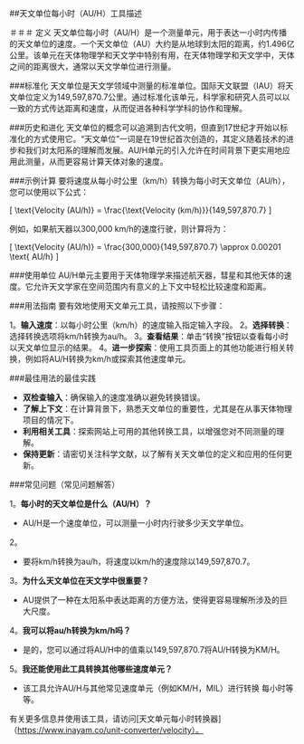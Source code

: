 ##天文单位每小时（AU/H）工具描述

＃＃＃ 定义
天文单位每小时（AU/H）是一个测量单元，用于表达一小时内传播的天文单位的速度。一个天文单位（AU）大约是从地球到太阳的距离，约1.496亿公里。该单元在天体物理学和天文学中特别有用，在天体物理学和天文学中，天体之间的距离很大，通常以天文学单位进行测量。

###标准化
天文单位是天文学领域中测量的标准单位。国际天文联盟（IAU）将天文单位定义为149,597,870.7公里。通过标准化该单元，科学家和研究人员可以以一致的方式传达距离和速度，从而促进各种科学学科的协作和理解。

###历史和进化
天文单位的概念可以追溯到古代文明，但直到17世纪才开始以标准化的方式使用它。“天文单位”一词是在19世纪首次创造的，其定义随着技术的进步和我们对太阳系的理解而发展。AU/H单元的引入允许在时间背景下更实用地应用此测量，从而更容易计算天体对象的速度。

###示例计算
要将速度从每小时公里（km/h）转换为每小时天文单位（AU/h），您可以使用以下公式：

\[ \text{Velocity (AU/h)} = \frac{\text{Velocity (km/h)}}{149,597,870.7} \]

例如，如果航天器以300,000 km/h的速度行驶，则计算将为：

\[ \text{Velocity (AU/h)} = \frac{300,000}{149,597,870.7} \approx 0.00201 \text{ AU/h} \]

###使用单位
AU/H单元主要用于天体物理学来描述航天器，彗星和其他天体的速度。它允许天文学家在空间范围内有意义的上下文中轻松比较速度和距离。

###用法指南
要有效地使用天文单元工具，请按照以下步骤：

1。**输入速度**：以每小时公里（km/h）的速度输入指定输入字段。
2。**选择转换**：选择转换选项将km/h转换为au/h。
3。**查看结果**：单击“转换”按钮以查看每小时以天文单位显示的结果。
4。**进一步探索**：使用工具页面上的其他功能进行相关转换，例如将AU/H转换为km/h或探索其他速度单元。

###最佳用法的最佳实践
-  **双检查输入**：确保输入的速度准确以避免转换错误。
-  **了解上下文**：在计算背景下，熟悉天文单位的重要性，尤其是在从事天体物理项目的情况下。
-  **利用相关工具**：探索网站上可用的其他转换工具，以增强您对不同测量的理解。
-  **保持更新**：请密切关注科学文献，以了解有关天文单位的定义和应用的任何更新。

###常见问题（常见问题解答）

1。**每小时的天文单位是什么（AU/H）？**
-  AU/H是一个速度单位，可以测量一小时内行驶多少天文学单位。

2。
- 要将km/h转换为au/h，将速度以km/h的速度除以149,597,870.7。

3。**为什么天文单位在天文学中很重要？**
-  AU提供了一种在太阳系中表达距离的方便方法，使得更容易理解所涉及的巨大尺度。

4。**我可以将au/h转换为km/h吗？**
- 是的，您可以通过将AU/H中的值乘以149,597,870.7将AU/H转换为KM/H。

5。**我还能使用此工具转换其他哪些速度单元？**
- 该工具允许AU/H与其他常见速度单元（例如KM/H，MIL）进行转换 每小时等等。

有关更多信息并使用该工具，请访问[天文单元每小时转换器]（https://www.inayam.co/unit-converter/velocity）。